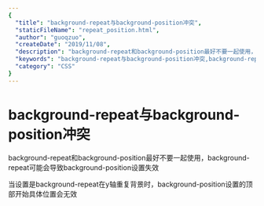 ```yaml
---
{
  "title": "background-repeat与background-position冲突",
  "staticFileName": "repeat_position.html",
  "author": "guoqzuo",
  "createDate": "2019/11/08",
  "description": "background-repeat和background-position最好不要一起使用，background-repeat可能会导致background-position设置失效，当设置是background-repeat在y轴重复背景时，background-position设置的顶部开始具体位置会无效",
  "keywords": "background-repeat与background-position冲突,background-repeat导致background-position失效",
  "category": "CSS"
}
---
```

# background-repeat与background-position冲突

background-repeat和background-position最好不要一起使用，background-repeat可能会导致background-position设置失效

当设置是background-repeat在y轴重复背景时，background-position设置的顶部开始具体位置会无效
